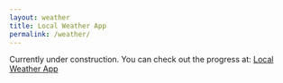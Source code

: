 ```yaml
---
layout: weather
title: Local Weather App
permalink: /weather/
---
```

Currently under construction. You can check out the progress at: <a href="http://s.codepen.io/SpazCool/debug/XdLmEa/WPALYGPXvmWk">Local Weather App</a>
